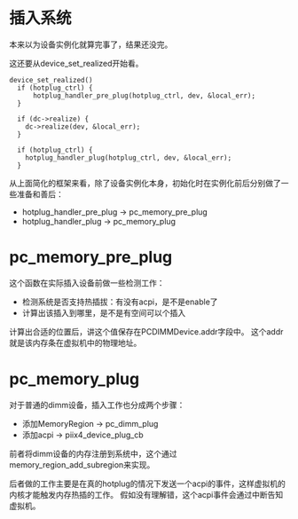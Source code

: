 # 插入系统

本来以为设备实例化就算完事了，结果还没完。

这还要从device_set_realized开始看。

```
device_set_realized()
  if (hotplug_ctrl) {
      hotplug_handler_pre_plug(hotplug_ctrl, dev, &local_err);
  }

  if (dc->realize) {
    dc->realize(dev, &local_err);
  }

  if (hotplug_ctrl) {
    hotplug_handler_plug(hotplug_ctrl, dev, &local_err);
  }
```

从上面简化的框架来看，除了设备实例化本身，初始化时在实例化前后分别做了一些准备和善后：

  * hotplug_handler_pre_plug  -> pc_memory_pre_plug
  * hotplug_handler_plug      -> pc_memory_plug

# pc_memory_pre_plug

这个函数在实际插入设备前做一些检测工作：

  * 检测系统是否支持热插拔：有没有acpi，是不是enable了
  * 计算出该插入到哪里，是不是有空间可以个插入

计算出合适的位置后，讲这个值保存在PCDIMMDevice.addr字段中。
这个addr就是该内存条在虚拟机中的物理地址。

# pc_memory_plug

对于普通的dimm设备，插入工作也分成两个步骤：

  * 添加MemoryRegion  -> pc_dimm_plug
  * 添加acpi          -> piix4_device_plug_cb

前者将dimm设备的内存注册到系统中，这个通过memory_region_add_subregion来实现。

后者做的工作主要是在真的hotplug的情况下发送一个acpi的事件，这样虚拟机的内核才能触发内存热插的工作。
假如没有理解错，这个acpi事件会通过中断告知虚拟机。
